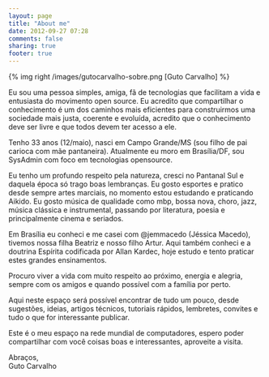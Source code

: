 ```yaml
---
layout: page
title: "About me"
date: 2012-09-27 07:28
comments: false
sharing: true
footer: true
---
```


{% img right /images/gutocarvalho-sobre.png [Guto Carvalho] %}

Eu sou uma pessoa simples, amiga, fã de tecnologias que facilitam a vida e entusiasta do movimento open source. Eu acredito que compartilhar o conhecimento é um dos caminhos mais eficientes para construirmos uma sociedade mais justa, coerente e evoluída, acredito que o conhecimento deve ser livre e que todos devem ter acesso a ele.

Tenho 33 anos (12/maio), nasci em Campo Grande/MS (sou filho de pai carioca com mãe pantaneira). Atualmente eu moro em Brasília/DF, sou SysAdmin com foco em tecnologias opensource.

Eu tenho um profundo respeito pela natureza, cresci no Pantanal Sul e daquela época só trago boas lembranças. Eu gosto esportes e pratico desde sempre artes marciais, no momento estou estudando e praticando Aikido. Eu gosto música de qualidade como mbp, bossa nova, choro, jazz, música clássica e instrumental, passando por literatura, poesia e principalmente cinema e seriados.

Em Brasília eu conheci e me casei com @jemmacedo (Jéssica Macedo), tivemos nossa filha Beatriz e nosso filho Artur. Aqui também conheci e a doutrina Espírita codificada por Allan Kardec, hoje estudo e tento praticar estes grandes ensinamentos. 

Procuro viver a vida com muito respeito ao próximo, energia e alegria, sempre com os amigos e quando possível com a família por perto.

Aqui neste espaço será possível encontrar de tudo um pouco, desde sugestões, ideias, artigos técnicos, tutoriais rápidos, lembretes, convites e tudo o que for interessante publicar.

Este é o meu espaço na rede mundial de computadores, espero poder compartilhar com você coisas boas e interessantes, aproveite a visita.

Abraços,<br>
Guto Carvalho
